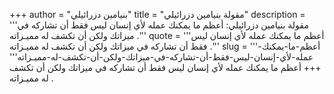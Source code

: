 +++
author = "بنيامين دزرائيلي"
title = "مقولة بنيامين دزرائيلي"
description = '''مقولة بنيامين دزرائيلي: أعظم ما يمكنك عمله لأي إنسان ليس فقط أن تشاركه في ميزاتك ولكن أن تكشف له مميـزاته .'''
quote = '''أعظم ما يمكنك عمله لأي إنسان ليس فقط أن تشاركه في ميزاتك ولكن أن تكشف له مميـزاته .'''
slug = '''أعظم-ما-يمكنك-عمله-لأي-إنسان-ليس-فقط-أن-تشاركه-في-ميزاتك-ولكن-أن-تكشف-له-مميـزاته'''
+++
أعظم ما يمكنك عمله لأي إنسان ليس فقط أن تشاركه في ميزاتك ولكن أن تكشف له مميـزاته .
